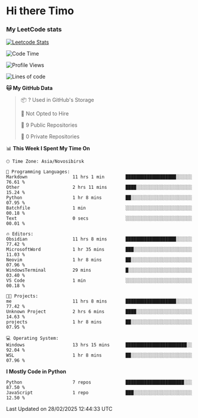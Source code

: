 # Hi there Timo
### My LeetCode stats
[![Leetcode Stats](https://leetcard.jacoblin.cool/przdtl?border=0&radius=20&ext=heatmap&theme=nord)](https://leetcode.com/przdtl)

<!--START_SECTION:waka-->
![Code Time](http://img.shields.io/badge/Code%20Time-640%20hrs%202%20mins-blue)

![Profile Views](http://img.shields.io/badge/Profile%20Views-0-blue)

![Lines of code](https://img.shields.io/badge/From%20Hello%20World%20I%27ve%20Written-84.0%20thousand%20lines%20of%20code-blue)

**🐱 My GitHub Data** 

> 📦 ? Used in GitHub's Storage 
 > 
> 🚫 Not Opted to Hire
 > 
> 📜 9 Public Repositories 
 > 
> 🔑 0 Private Repositories 
 > 
📊 **This Week I Spent My Time On** 

```text
🕑︎ Time Zone: Asia/Novosibirsk

💬 Programming Languages: 
Markdown                 11 hrs 1 min        ███████████████████░░░░░░   76.61 % 
Other                    2 hrs 11 mins       ████░░░░░░░░░░░░░░░░░░░░░   15.24 % 
Python                   1 hr 8 mins         ██░░░░░░░░░░░░░░░░░░░░░░░   07.95 % 
Batchfile                1 min               ░░░░░░░░░░░░░░░░░░░░░░░░░   00.18 % 
Text                     0 secs              ░░░░░░░░░░░░░░░░░░░░░░░░░   00.01 % 

🔥 Editors: 
Obsidian                 11 hrs 8 mins       ███████████████████░░░░░░   77.42 % 
MicrosoftWord            1 hr 35 mins        ███░░░░░░░░░░░░░░░░░░░░░░   11.03 % 
Neovim                   1 hr 8 mins         ██░░░░░░░░░░░░░░░░░░░░░░░   07.96 % 
WindowsTerminal          29 mins             █░░░░░░░░░░░░░░░░░░░░░░░░   03.40 % 
VS Code                  1 min               ░░░░░░░░░░░░░░░░░░░░░░░░░   00.18 % 

🐱‍💻 Projects: 
me                       11 hrs 8 mins       ███████████████████░░░░░░   77.42 % 
Unknown Project          2 hrs 6 mins        ████░░░░░░░░░░░░░░░░░░░░░   14.63 % 
projects                 1 hr 8 mins         ██░░░░░░░░░░░░░░░░░░░░░░░   07.95 % 

💻 Operating System: 
Windows                  13 hrs 15 mins      ███████████████████████░░   92.04 % 
WSL                      1 hr 8 mins         ██░░░░░░░░░░░░░░░░░░░░░░░   07.96 % 
```

**I Mostly Code in Python** 

```text
Python                   7 repos             ██████████████████████░░░   87.50 % 
JavaScript               1 repo              ███░░░░░░░░░░░░░░░░░░░░░░   12.50 % 
```




 Last Updated on 28/02/2025 12:44:33 UTC
<!--END_SECTION:waka-->

